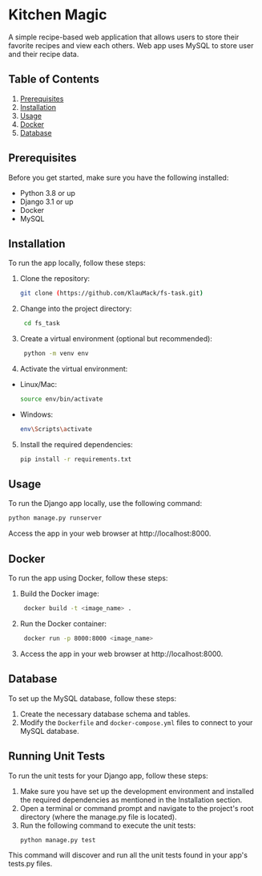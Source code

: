 # Kitchen Magic

A simple recipe-based web application that allows users to store their favorite recipes and view each others. Web app uses MySQL to store user and their recipe data.

## Table of Contents

1. [Prerequisites](#prerequisites)
2. [Installation](#installation)
3. [Usage](#usage)
4. [Docker](#docker)
5. [Database](#database)

## Prerequisites

Before you get started, make sure you have the following installed:

- Python 3.8 or up
- Django 3.1 or up
- Docker
- MySQL

## Installation

To run the app locally, follow these steps:

1. Clone the repository:
   ```bash
   git clone (https://github.com/KlauMack/fs-task.git)
2. Change into the project directory:
   ```bash
    cd fs_task
3. Create a virtual environment (optional but recommended):
   ```bash
    python -m venv env
4. Activate the virtual environment:
  - Linux/Mac:
    ```bash
    source env/bin/activate
    ```
  - Windows:
    ```bash
    env\Scripts\activate
    ```
5. Install the required dependencies:
   ```bash
   pip install -r requirements.txt
   ```
## Usage
To run the Django app locally, use the following command:
  ```bash
  python manage.py runserver
  ```
Access the app in your web browser at http://localhost:8000.

## Docker
To run the app using Docker, follow these steps:

1. Build the Docker image:
   ```bash
    docker build -t <image_name> .
2. Run the Docker container:
   ```bash
    docker run -p 8000:8000 <image_name>
3. Access the app in your web browser at http://localhost:8000.
   
## Database
To set up the MySQL database, follow these steps:

1. Create the necessary database schema and tables.
2. Modify the `Dockerfile` and `docker-compose.yml` files to connect to your MySQL database.

## Running Unit Tests
To run the unit tests for your Django app, follow these steps:

1. Make sure you have set up the development environment and installed the required dependencies as mentioned in the Installation section.
2. Open a terminal or command prompt and navigate to the project's root directory (where the manage.py file is located).
3. Run the following command to execute the unit tests:
   ```bash
   python manage.py test
This command will discover and run all the unit tests found in your app's tests.py files.
